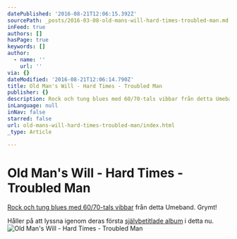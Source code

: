 ```yaml
---
datePublished: '2016-08-21T12:06:15.392Z'
sourcePath: _posts/2016-03-08-old-mans-will-hard-times-troubled-man.md
inFeed: true
authors: []
hasPage: true
keywords: []
author:
  - name: ''
    url: ''
via: {}
dateModified: '2016-08-21T12:06:14.790Z'
title: Old Man's Will - Hard Times - Troubled Man
publisher: {}
description: Rock och tung blues med 60/70-tals vibbar från detta Umeband. Grymt!
inLanguage: null
inNav: false
starred: false
url: old-mans-will-hard-times-troubled-man/index.html
_type: Article

---
```

# Old Man's Will - Hard Times - Troubled Man

[Rock och tung blues med 60/70-tals vibbar][0] från detta Umeband. Grymt!

Håller på att lyssna igenom deras första [självbetitlade album][1] i detta nu.
![Old Man's Will - Hard Times - Troubled Man](https://s3-us-west-2.amazonaws.com/the-grid-img/p/d32a507202896fe571fbacd8e77f5bd759c2d40e.jpg)

[0]: https://open.spotify.com/album/1vPIwqaEizwR7vWQSn3YDL
[1]: https://open.spotify.com/album/3OreVxopXjNNrtBay5rjlX